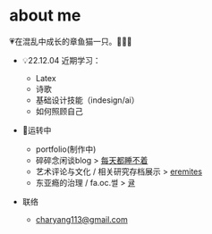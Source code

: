 # about me

💗在混乱中成长的章鱼猫一只。🐙🐱💗

- 💡22.12.04
  近期学习：
  - Latex
  - 诗歌
  - 基础设计技能（indesign/ai）
  - 如何照顾自己

- 🔗运转中
  - portfolio(制作中)
  - 碎碎念闲谈blog > [每天都睡不着](https://ktchar.blog.fc2blog.us/)
  - 艺术评论与文化 / 相关研究存档展示 > [eremites](https://ethereal-paint-b9e.notion.site/erem1tes-41a82cba35364456966f6d9841d7f2ef)
  - 东亚瘾的治理 / fa.oc.썰 > [귤](https://ethereal-paint-b9e.notion.site/5f990b61f7e74f6fb4a91dad2cbd2c91)

- 联络
  - charyang113@gmail.com


<!---
ktchar/ktchar is a ✨ special ✨ repository because its `README.md` (this file) appears on your GitHub profile.
You can click the Preview link to take a look at your changes.
--->

